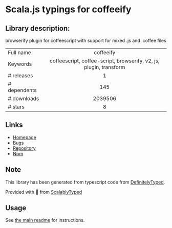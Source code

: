 
# Scala.js typings for coffeeify


## Library description:
browserify plugin for coffeescript with support for mixed .js and .coffee files

|                    |                 |
| ------------------ | :-------------: |
| Full name          | coffeeify |
| Keywords           | coffeescript, coffee-script, browserify, v2, js, plugin, transform |
| # releases         | 1 |
| # dependents       | 145 |
| # downloads        | 2039506 |
| # stars            | 8 |

## Links
- [Homepage](https://github.com/jnordberg/coffeeify)
- [Bugs](https://github.com/jnordberg/coffeeify/issues)
- [Repository](https://github.com/jnordberg/coffeeify)
- [Npm](https://www.npmjs.com/package/coffeeify)
    


## Note
This library has been generated from typescript code from [DefinitelyTyped](https://definitelytyped.org).

Provided with :purple_heart: from [ScalablyTyped](https://github.com/oyvindberg/ScalablyTyped)

## Usage
See [the main readme](../../readme.md) for instructions.


